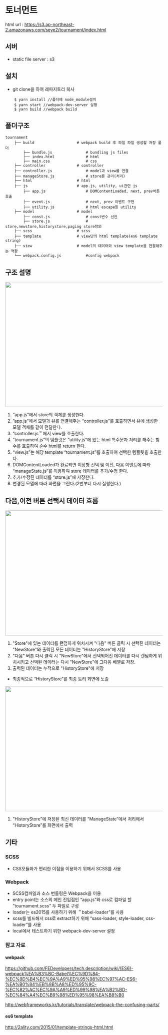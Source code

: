 # 토너먼트

html url : https://s3.ap-northeast-2.amazonaws.com/seye2/tournament/index.html

## 서버
- static file server : s3

## 설치
- git clone을 하여 레파지토리 복사

```
    $ yarn install //폴더에 node_module설치
    $ yarn start //webpack-dev-server 실행
    $ yarn build //webpack build
```

## 폴더구조
    tournament
        ├── build                   # webpack build 후 파일 파일 생성할 저장 폴더
            ├── bundle.js               # bundling js files
            ├── index.html              # html
            ├── main.css                # css
        ├── controller              # controller
        ├── controller.js               # model과 view를 연결
        ├── manageStore.js              # store를 관리(처리)
        ├── html                    # html
        ├── js                      # app.js, utility, ui관련 js
            ├── app.js                  # DOMContentLoaded, next, prev버튼 호출
            ├── event.js                # next, prev 이벤트 구현
            ├── utility.js              # html escape등 utility
        ├── model                   # model
            ├── const.js                # const변수 선언
            ├── store.js                # store,newstore,historystore,paging store정의
        ├── scss                    # scss
        ├── template                # view단의 html template(es6 template string)
        ├── view                    # model의 데이터와 view template을 연결해주는 역활
        └── webpack.config.js           #config webpack

## 구조 설명

<img src="https://s3.ap-northeast-2.amazonaws.com/seye2/tournament/1.png?v=2" width="700" height="400" />

1. “app.js”에서 store의 객체를 생성한다.
2. ”app.js”에서 모델과 뷰를 연결해주는 “controller.js”를 호출하면서 뷰에 생성한 모델 객체를 같이 전달한다.
3. “controller.js＂에서 view를 호출한다.
4. ”tournament.js”의 템플릿은 ”utility.js”에 있는 html 특수문자 처리를 해주는 함수를 호출하여 순수 html를 return 한다.
5. “view.js”는 해당 template “tournament.js”를 호출하여 선택한 템플릿을 호출한다.
6. DOMContentLoaded가 완료되면 이상형 선택 및 이전, 다음 이벤트에 따라 “manageState.js”를 이용하여 store 데이터를 추가/수정 한다.
7. 추가/수정된 데이터를 “store.js”에 저장한다.
8. 변경된 모델에 따라 화면을 그린다.(2번부터 다시 실행한다.)

## 다음,이전 버튼 선택시 데이터 흐름

<img src="https://s3.ap-northeast-2.amazonaws.com/seye2/tournament/2.png?v=1" width="700" height="400" />

1. "Store"에 있는 데이터를 랜덤하게 위치시켜 "다음" 버튼 클릭 시 선택된 데이터는 "NewStore"와 출력된 모든 데이터는 "HistoryStore"에 저장
2. "다음" 버튼 다시 클릭 시 "NewStore"에서 선택되어진 데이터를 다시 랜덤하게 위치시키고 선택된 데이터는 다시 "NewStore"에 그다음 배열로 저장.
3. 출력된 데이터는 누적으로 "HistoryStore"에 저장
* 최종적으로 “HistoryStore”를 최종 트리 화면에 노출

<img src="https://s3.ap-northeast-2.amazonaws.com/seye2/tournament/3.png?v=1" width="700" height="400" />

1. ”HistoryStore”에 저장된 최신 데이터를 “ManageState”에서 처리해서 “HistoryStore”를 화면에서 출력

## 기타
### SCSS
- CSS모듈화가 편리한 이점을 이용하기 위해서 SCSS를 사용

### Webpack
- SCSS컴파일과 소스 번들링은 Webpack을 이용
- entry point는 소스의 메인 진입점인 “app.js”와 css로 컴파일 할 ”tournament.scss” 두 파일로 구성
- loader는 es2015를 사용하기 위해 ＂babel-loader”를 사용
- scss를 빌드해서 css로 extract하기 위해 “sass-loader, style-loader, css-loader”를 사용
- local에서 테스트하기 위한 webpack-dev-server 설정

### 참고 자료

#### webpack
https://github.com/FEDevelopers/tech.description/wiki/(ES6)-webpack%EA%B3%BC-Babel%EC%9D%84-%EC%9D%B4%EC%9A%A9%ED%95%98%EC%97%AC-ES6-%EA%B0%84%EB%8B%A8%ED%95%9C-%EC%82%AC%EC%9A%A9%ED%99%98%EA%B2%BD-%EC%84%A4%EC%B9%98%ED%95%98%EA%B8%B0

http://webframeworks.kr/tutorials/translate/webpack-the-confusing-parts/


#### es6 template
http://2ality.com/2015/01/template-strings-html.html

